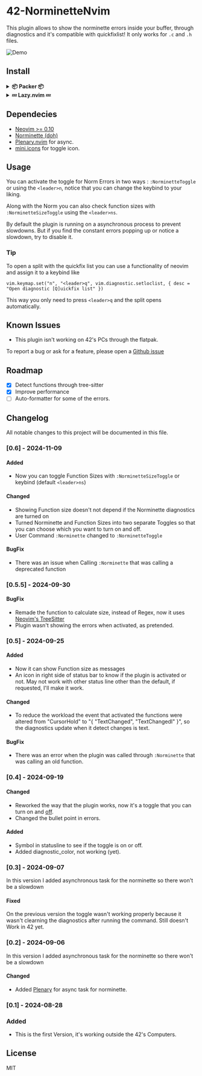 # 42-NorminetteNvim
This plugin allows to show the norminette errors inside your buffer, through diagnostics and it's compatible with quickfixlist!
It only works for `.c` and `.h` files.

![Demo](https://github.com/MrSloth-dev/42-NorminetteNvim/blob/main/Showcase/Showcase.gif?raw=true)
<br>
## Install

<details>
	
<summary> <b>📦 Packer 📦</b></summary>

``` lua
use {
    "MrSloth-dev/42-NorminetteNvim",
    requires = { "nvim-lua/plenary.nvim", "echasnovski/mini.icons" },
    config = function()
        require("norminette").setup({
	    norm_keybind = "<leader>n",
	    size_keybind = "<leader>ns",
            diagnostic_color = "#00ff00",
            show_size = true,
        })
    end,
}
```

</details>
<details>
<summary><b>💤 Lazy.nvim 💤</b></summary>

``` lua
{
	"MrSloth-dev/42-NorminetteNvim",
	dependencies = { "nvim-lua/plenary.nvim" , "echasnovski/mini.icons"},
	config = function()
		require("norminette").setup({
			norm_keybind = "<leader>n",
			size_keybind = "<leader>ns",
			diagnost_color = "#00ff00",
			show_size = true,
		})
	end,
},
```
</details>

## Dependecies

- [Neovim >= 0.10](https://neovim.io/)
- [Norminette (doh)](https://github.com/42School/norminette)
- [Plenary.nvim](https://github.com/nvim-lua/plenary.nvim) for async.
- [mini.icons](https://github.com/echasnovski/mini.icons) for toggle icon.

## Usage

You can activate the toggle for Norm Errors in two ways : `:NorminetteToggle` or using the `<leader>n`, notice that you can change the keybind to your liking.

Along with the Norm you can also check function sizes with `:NorminetteSizeToggle` using the `<leader>ns`.

By default the plugin is running on a asynchronous process to prevent slowdowns. But if you find the constant errors popping up or notice a slowdown, try to disable it.

### Tip
To open a split with the quickfix list you can use a functionality of neovim and assign it to a keybind like
```
vim.keymap.set("n", "<leader>q", vim.diagnostic.setloclist, { desc = "Open diagnostic [Q]uickfix list" })
```
This way you only need to press `<leader>q` and the split opens automatically.
<br>

## Known Issues

- This plugin isn't working on 42's PCs through the flatpak.

To report a bug or ask for a feature, please open a [Github issue](https://github.com/MrSloth-dev/42-NorminetteNvim/issues/new)
<br>

## Roadmap

- [x] Detect functions through tree-sitter
- [x] Improve performance
- [ ] Auto-formatter for some of the errors.

## Changelog
All notable changes to this project will be documented in this file.

### [0.6] - 2024-11-09

#### Added
- Now you can toggle Function Sizes with `:NorminetteSizeToggle` or keybind (default `<leader>ns`)

#### Changed
- Showing Function size doesn't not depend if the Norminette diagnostics are turned on
- Turned Norminette and Function Sizes into two separate Toggles so that you can choose which you want to turn on and off.
- User Command `:Norminette` changed to `:NorminetteToggle`

#### BugFix
- There was an issue when Calling `:Norminette` that was calling a deprecated function

### [0.5.5] - 2024-09-30

#### BugFix
- Remade the function to calculate size, instead of Regex, now it uses [Neovim's TreeSitter](https://tree-sitter.github.io/tree-sitter/)
- Plugin wasn't showing the errors when activated, as pretended.

### [0.5] - 2024-09-25

#### Added
- Now it can show Function size as messages
- An icon in right side of status bar to know if the plugin is activated or not. May not work with other status line other than the default, if requested, I'll make it work.

#### Changed
- To reduce the workload the event that activated the functions were altered from "CursorHold" to "{ "TextChanged", "TextChangedI" }", so the diagnostics update when it detect changes is text.

#### BugFix
- There was an error when the plugin was called through `:Norminette` that was calling an old function.

### [0.4] - 2024-09-19

#### Changed
- Reworked the way that the plugin works, now it's a toggle that you can turn on and [off](https://www.youtube.com/watch?v=p85xwZ_OLX0).
- Changed the bullet point in errors.

#### Added
- Symbol  in statusline to see if the toggle is on or off.
- Added diagnostic_color, not working (yet).

### [0.3] - 2024-09-07
  
In this version I added asynchronous task for the norminette so there won't be a slowdown
 
#### Fixed
On the previous version the toggle wasn't working properly because it wasn't clearning the diagnostics after running the command.
Still doesn't Work in 42 yet.

### [0.2] - 2024-09-06
  
In this version I added asynchronous task for the norminette so there won't be a slowdown
 
#### Changed
- Added [Plenary](https://github.com/nvim-lua/plenary.nvim) for async task for norminette. 

### [0.1] - 2024-08-28
 
### Added
   
- This is the first Version, it's working outside the 42's Computers.

## License
MIT
